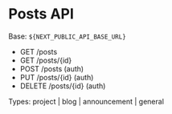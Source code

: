 # Posts API

Base: `${NEXT_PUBLIC_API_BASE_URL}`

- GET /posts
- GET /posts/{id}
- POST /posts (auth)
- PUT /posts/{id} (auth)
- DELETE /posts/{id} (auth)

Types: project | blog | announcement | general
